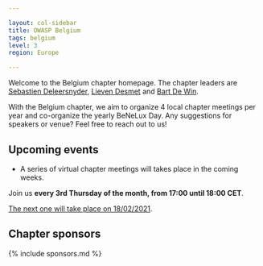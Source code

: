 ```yaml
---

layout: col-sidebar
title: OWASP Belgium
tags: belgium
level: 3
region: Europe

---
```

Welcome to the Belgium chapter homepage. The chapter leaders are
[Sebastien Deleersnyder](mailto:seba@owasp.org),
[Lieven Desmet](mailto:lieven.desmet@owasp.org) and
[Bart De Win](mailto:bart.dewin@owasp.org).

With the Belgium chapter, we aim to organize 4 local chapter meetings per year and co-organize the yearly BeNeLux Day. Any suggestions for speakers or venue? Feel free to reach out to us!

## Upcoming events

* A series of virtual chapter meetings will takes place in the coming weeks.

Join us **every 3rd Thursday of the month, from 17:00 until 18:00 CET**.

[The next one will take place on 18/02/2021](https://owasp.org/www-chapter-belgium/#div-meetings).

## Chapter sponsors
{% include sponsors.md %}
